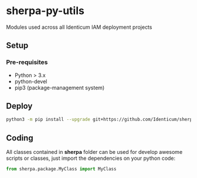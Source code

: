 # sherpa-py-utils

Modules used across all Identicum IAM deployment projects

## Setup

### Pre-requisites

- Python > 3.x
- python-devel
- pip3 (package-management system)

## Deploy

```sh
python3 -m pip install --upgrade git+https://github.com/Identicum/sherpa-py-utils.git@main
```

## Coding

All classes contained in **sherpa** folder can be used for develop awesome scripts or classes, just import the dependencies on your python code:
```python
from sherpa.package.MyClass import MyClass
```
